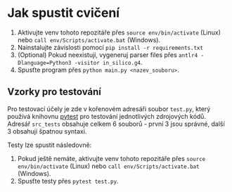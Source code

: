 # Jak spustit cvičení

1. Aktivujte venv tohoto repozitáře přes `source env/bin/activate` (Linux) nebo `call env/Scripts/activate.bat` (Windows).
2. Nainstalujte závislosti pomocí `pip install -r requirements.txt`
3. (Optional) Pokud neexistují, vygeneruj parser files přes `antlr4 -Dlanguage=Python3 -visitor in_silico.g4`.
4. Spusťte program přes `python main.py <nazev_souboru>`.

## Vzorky pro testování
Pro testovací účely je zde v kořenovém adresáři soubor `test.py`, který používá knihovnu [pytest](https://docs.pytest.org/en/stable/) pro testování jednotlivých zdrojových kódů. Adresář `src_tests` obsahuje celkem 6 souborů - první 3 jsou správné, další 3 obsahují špatnou syntaxi.

Testy lze spustit následovně:
1. Pokud ještě nemáte, aktivujte venv tohoto repozitáře přes `source env/bin/activate` (Linux) nebo `call env/Scripts/activate.bat` (Windows).
2. Spusťte testy přes `pytest test.py`.